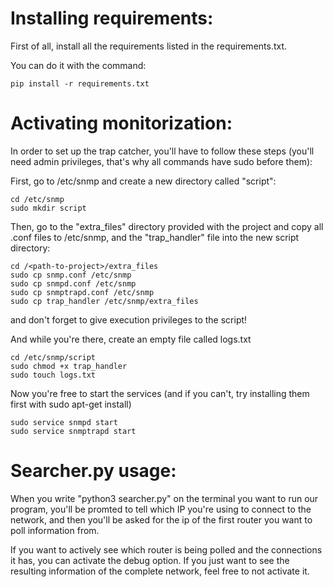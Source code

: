 # Installing requirements:

First of all, install all the requirements listed in the requirements.txt. 

You can do it with the command: 
```shell
pip install -r requirements.txt
```

# Activating monitorization: 
 
In order to set up the trap catcher, you'll have to follow these steps (you'll need admin privileges, that's why all commands have sudo before them):
  
First, go to /etc/snmp and create a new directory called "script":
```shell
cd /etc/snmp
sudo mkdir script
```

Then, go to the "extra_files" directory provided with the project and copy 
all .conf files to /etc/snmp, and the "trap_handler" file 
into the new script directory:
```shell
cd /<path-to-project>/extra_files
sudo cp snmp.conf /etc/snmp
sudo cp snmpd.conf /etc/snmp
sudo cp snmptrapd.conf /etc/snmp
sudo cp trap_handler /etc/snmp/extra_files
```
  
and don't forget to give execution privileges to the script! 
  
And while you're there, create an empty file called logs.txt
```shell
cd /etc/snmp/script
sudo chmod +x trap_handler
sudo touch logs.txt
```

Now you're free to start the services (and if you can't, try installing them first with sudo apt-get install)
```shell
sudo service snmpd start
sudo service snmptrapd start
```

# Searcher.py usage:
 When you write "python3 searcher.py" on the terminal you want to run our program, you'll be promted to tell which IP you're using to connect to the network, and then you'll be asked for the ip of the first router you want to poll information from. 

If you want to actively see which router is being polled and the connections it has, you can activate the debug option. 
If you just want to see the resulting information of the complete network, feel free to not   activate it.
